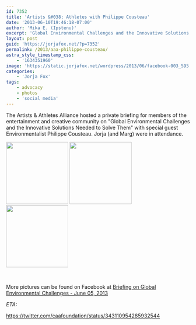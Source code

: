 ```yaml
---
id: 7352
title: 'Artists &#038; Athletes with Philippe Cousteau'
date: '2013-06-10T19:46:18-07:00'
author: 'Mika E. (Ipstenu)'
excerpt: 'Global Environmental Challenges and the Innovative Solutions Needed to Solve Them'
layout: post
guid: 'https://jorjafox.net/?p=7352'
permalink: /2013/aaa-philippe-cousteau/
astra_style_timestamp_css:
    - '1634351960'
image: 'https://static.jorjafox.net/wordpress/2013/06/facebook-003_595.jpg'
categories:
    - 'Jorja Fox'
tags:
    - advocacy
    - photos
    - 'social media'
---
```


The Artists &amp; Athletes Alliance hosted a private briefing for members of the entertainment and creative community on "Global Environmental Challenges and the Innovative Solutions Needed to Solve Them" with special guest Environmentalist Philippe Cousteau. Jorja (and Marg) were in attendance.

<a href="https://jorjafox.net/gallery/pub/artath/20130605-aaa/facebook-001.jpg"><img class="alignnone" alt="" src="https://jorjafox.net/gallery/cache/pub/artath/20130605-aaa/facebook-001_200_cw200_ch200_thumb.jpg" width="170" height="170" /></a> <a href="https://jorjafox.net/gallery/pub/artath/20130605-aaa/facebook-003.jpg"><img class="alignnone" alt="" src="https://jorjafox.net/gallery/cache/pub/artath/20130605-aaa/facebook-002_200_cw200_ch200_thumb.jpg" width="170" height="170" /></a> <a href="https://jorjafox.net/gallery/pub/artath/20130605-aaa/facebook-003.jpg"><img class="alignnone" alt="" src="https://jorjafox.net/gallery/cache/pub/artath/20130605-aaa/facebook-003_200_cw200_ch200_thumb.jpg" width="170" height="170" /></a>

&nbsp;

More pictures can be found on Facebook at <a href="https://www.facebook.com/media/set/?set=a.551695014868933.1073741824.128590747179364&amp;type=1">Briefing on Global Environmental Challenges - June 05, 2013</a>

<em>ETA:</em>

https://twitter.com/caafoundation/status/343110954285932544